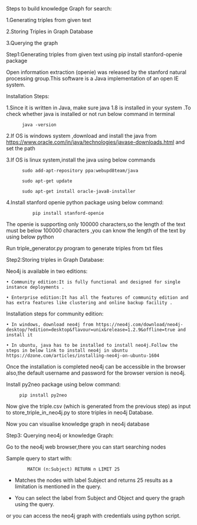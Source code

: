 Steps to build knowledge Graph for search:

1.Generating triples from given text

2.Storing Triples in Graph Database

3.Querying the graph 



Step1:Generating triples from given text using pip install stanford-openie  package

Open information extraction (openie) was released by the stanford natural processing group.This software is a Java implementation of an open IE system.

Installation Steps:

1.Since it is written in Java, make sure java 1.8 is installed in your system .To check whether java is installed or not run below command in terminal

          java -version

2.If OS is windows system ,download and install the java from https://www.oracle.com/in/java/technologies/javase-downloads.html and set the path

3.If OS is linux system,install the java using below commands

          sudo add-apt-repository ppa:webupd8team/java

          sudo apt-get update

          sudo apt-get install oracle-java8-installer

4.Install stanford openie python package using below command:

              pip install stanford-openie


The openie is supporting only 100000 characters,so the length of the text must be below 100000 characters ,you can know the length of the text by using below python 


Run triple_generator.py program to generate triples from txt files

Step2:Storing triples in Graph Database:

Neo4j is available in two editions:

    • Community edition:It is fully functional and designed for single instance deployments .
    
    • Enterprise edition:It has all the features of community edition and has extra features like clustering and online backup facility .
    
Installation steps for community edition:

    • In windows, download neo4j from https://neo4j.com/download/neo4j-desktop/?edition=desktop&flavour=unix&release=1.2.9&offline=true and install it
    
    • In ubuntu, java has to be installed to install neo4j.Follow the steps in below link to install neo4j in ubuntu  https://dzone.com/articles/installing-neo4j-on-ubuntu-1604
 
Once the installation is completed neo4j can be accessible in the browser also,the default username and password for the browser version is neo4j.


Install py2neo package using below command:

         pip install py2neo
         
Now give the triple.csv (which is generated from the previous step) as input to store_triple_in_neo4j.py to store triples in neo4j Database.

Now you can visualise knowledge graph in neo4j database


Step3: Querying neo4j or knowledge Graph:

Go to the neo4j web browser,there you can start searching nodes

Sample query to start with:

            MATCH (n:Subject) RETURN n LIMIT 25 
            
- Matches the nodes with label Subject and returns 25 results as a limitation is mentioned in the query.

- You can select the label from Subject and Object and query the graph using the query.

or you can access the neo4j graph with credentials using python script.

